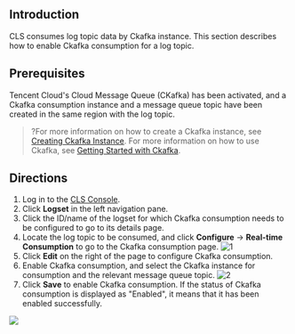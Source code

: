 
## Introduction
CLS consumes log topic data by Ckafka instance. This section describes how to enable Ckafka consumption for a log topic.

## Prerequisites

Tencent Cloud's Cloud Message Queue (CKafka) has been activated, and a Ckafka consumption instance and a message queue topic have been created in the same region with the log topic.

>?For more information on how to create a Ckafka instance, see [Creating Ckafka Instance](https://cloud.tencent.com/document/product/597/30931). For more information on how to use Ckafka, see [Getting Started with Ckafka](https://cloud.tencent.com/document/product/597/10112).

## Directions

1. Log in to the [CLS Console](https://console.cloud.tencent.com/cls).
2. Click **Logset** in the left navigation pane.
3. Click the ID/name of the logset for which Ckafka consumption needs to be configured to go to its details page.
4. Locate the log topic to be consumed, and click **Configure** -> **Real-time Consumption** to go to the Ckafka consumption page.
![1](https://main.qcloudimg.com/raw/85294af3a9d71265e5cc535b17a58057.png)
5. Click **Edit** on the right of the page to configure Ckafka consumption.
6. Enable Ckafka consumption, and select the Ckafka instance for consumption and the relevant message queue topic.
![2](https://main.qcloudimg.com/raw/ebfac8224553db1011d0d14a3a812cb3.png)
7. Click **Save** to enable Ckafka consumption. If the status of Ckafka consumption is displayed as "Enabled", it means that it has been enabled successfully.

![](https://main.qcloudimg.com/raw/1ac6ee333d54e068451a68fbcf71af18.png)



